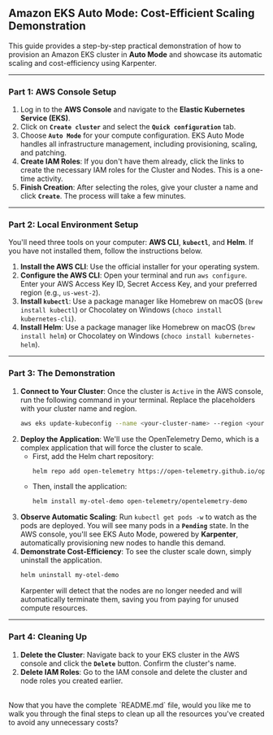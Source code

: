 ## **Amazon EKS Auto Mode: Cost-Efficient Scaling Demonstration**

This guide provides a step-by-step practical demonstration of how to provision an Amazon EKS cluster in **Auto Mode** and showcase its automatic scaling and cost-efficiency using Karpenter.

-----

### **Part 1: AWS Console Setup**

1.  Log in to the **AWS Console** and navigate to the **Elastic Kubernetes Service (EKS)**.
2.  Click on **`Create cluster`** and select the **`Quick configuration`** tab.
3.  Choose **`Auto Mode`** for your compute configuration. EKS Auto Mode handles all infrastructure management, including provisioning, scaling, and patching.
4.  **Create IAM Roles**: If you don't have them already, click the links to create the necessary IAM roles for the Cluster and Nodes. This is a one-time activity.
5.  **Finish Creation**: After selecting the roles, give your cluster a name and click **`Create`**. The process will take a few minutes.

-----

### **Part 2: Local Environment Setup**

You'll need three tools on your computer: **AWS CLI**, **`kubectl`**, and **Helm**. If you have not installed them, follow the instructions below.

1.  **Install the AWS CLI**: Use the official installer for your operating system.
2.  **Configure the AWS CLI**: Open your terminal and run `aws configure`. Enter your AWS Access Key ID, Secret Access Key, and your preferred region (e.g., `us-west-2`).
3.  **Install `kubectl`**: Use a package manager like Homebrew on macOS (`brew install kubectl`) or Chocolatey on Windows (`choco install kubernetes-cli`).
4.  **Install Helm**: Use a package manager like Homebrew on macOS (`brew install helm`) or Chocolatey on Windows (`choco install kubernetes-helm`).

-----

### **Part 3: The Demonstration**

1.  **Connect to Your Cluster**: Once the cluster is `Active` in the AWS console, run the following command in your terminal. Replace the placeholders with your cluster name and region.
    ```bash
    aws eks update-kubeconfig --name <your-cluster-name> --region <your-region>
    ```
2.  **Deploy the Application**: We'll use the OpenTelemetry Demo, which is a complex application that will force the cluster to scale.
      * First, add the Helm chart repository:
        ```bash
        helm repo add open-telemetry https://open-telemetry.github.io/opentelemetry-helm-charts
        ```
      * Then, install the application:
        ```bash
        helm install my-otel-demo open-telemetry/opentelemetry-demo
        ```
3.  **Observe Automatic Scaling**: Run `kubectl get pods -w` to watch as the pods are deployed. You will see many pods in a **`Pending`** state. In the AWS console, you'll see EKS Auto Mode, powered by **Karpenter**, automatically provisioning new nodes to handle this demand.
4.  **Demonstrate Cost-Efficiency**: To see the cluster scale down, simply uninstall the application.
    ```bash
    helm uninstall my-otel-demo
    ```
    Karpenter will detect that the nodes are no longer needed and will automatically terminate them, saving you from paying for unused compute resources.

-----

### **Part 4: Cleaning Up**

1.  **Delete the Cluster**: Navigate back to your EKS cluster in the AWS console and click the **`Delete`** button. Confirm the cluster's name.
2.  **Delete IAM Roles**: Go to the IAM console and delete the cluster and node roles you created earlier.

<br>
Now that you have the complete `README.md` file, would you like me to walk you through the final steps to clean up all the resources you&#39;ve created to avoid any unnecessary costs?
